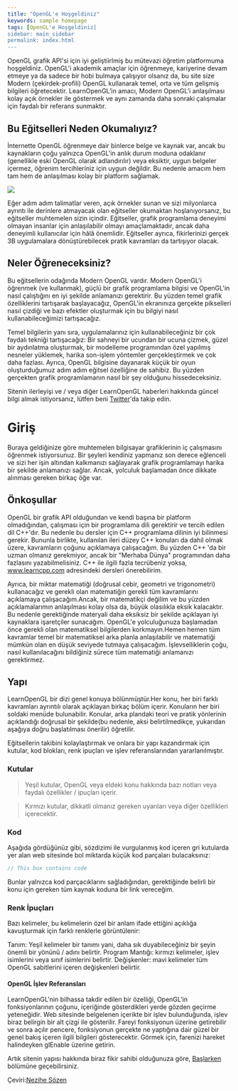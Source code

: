 ```yaml
---
title: "OpenGL'e Hoşgeldiniz"
keywords: sample homepage
tags: [OpenGL'e Hoşgeldiniz]
sidebar: main_sidebar
permalink: index.html
---
```

OpenGL grafik API'si için iyi geliştiirlmiş bu mütevazi öğretim platformuma hoşgeldiniz. OpenGL'i akademik amaçlar için öğrenmeye, kariyerine devam etmeye ya da sadece bir hobi bulmaya çalışıyor olsanız da, bu site size Modern (çekirdek-profili) OpenGL kullanarak temel, orta ve tüm gelişmiş bilgileri öğretecektir. LearnOpenGL’in amacı, Modern OpenGL’i anlaşılması kolay  açık örnekler ile göstermek ve aynı zamanda daha sonraki çalışmalar için faydalı bir referans sunmaktır.

## Bu Eğitselleri Neden Okumalıyız?

İnternette OpenGL öğrenmeye dair binlerce belge ve kaynak var, ancak bu kaynakların çoğu yalnızca OpenGL'in anlık durum moduna odaklanır (genellikle eski OpenGL olarak adlandırılır) veya eksiktir, uygun belgeler içermez, öğrenim tercihleriniz için uygun değildir. Bu nedenle amacım hem tam hem de anlaşılması kolay bir platform sağlamak.

<img src="https://learnopengl.com/img/index_image2.png">

Eğer adım adım talimatlar veren, açık örnekler sunan ve sizi milyonlarca ayrıntı ile derinlere atmayacak olan eğitseller okumaktan hoşlanıyorsanız, bu eğitseller muhtemelen sizin içindir. Eğitseller, grafik programlama deneyimi olmayan insanlar için anlaşılabilir olmayı amaçlamaktadır, ancak daha deneyimli kullanıcılar için hâlâ önemlidir. Eğitseller ayrıca, fikirlerinizi gerçek 3B uygulamalara dönüştürebilecek pratik kavramları da tartışıyor olacak.


## Neler Öğreneceksiniz?

Bu eğitsellerin odağında Modern OpenGL vardır. Modern OpenGL'i öğrenmek (ve kullanmak), güçlü bir grafik programlama bilgisi ve OpenGL'in nasıl çalıştığını en iyi şekilde anlamanızı gerektirir. Bu yüzden temel grafik özelliklerini tartışarak başlayacağız, OpenGL'in ekranınıza gerçekte pikselleri nasıl çizdiği ve bazı efektler oluşturmak için bu bilgiyi nasıl kullanabileceğimizi tartışacağız.

Temel bilgilerin yanı sıra, uygulamalarınız için kullanabileceğiniz bir çok faydalı tekniği tartışacağız: Bir sahneyi bir ucundan bir ucuna çizmek, güzel bir aydınlatma oluşturmak, bir modelleme programından özel yapılmış nesneler yüklemek, harika son-işlem yöntemler gerçekleştirmek ve çok daha fazlası. Ayrıca, OpenGL bilgisine dayanarak küçük bir oyun oluşturduğumuz adım adım eğitsel özelliğine de sahibiz. Bu yüzden gerçekten grafik programlamanın nasıl bir şey olduğunu hissedeceksiniz.

Sitenin ilerleyişi ve / veya diğer LearnOpenGL haberleri hakkında güncel bilgi almak istiyorsanız, lütfen beni [Twitter](https://twitter.com/JoeyDeVriez)'da takip edin.


# Giriş

Buraya geldiğinize göre muhtemelen bilgisayar grafiklerinin iç çalışmasını öğrenmek istiyorsunuz. Bir şeyleri kendiniz yapmanız son derece eğlenceli ve sizi her işin altından kalkmanızı sağlayarak grafik programlamayı harika bir şekilde anlamanızı sağlar. Ancak, yolculuk başlamadan önce dikkate alınması gereken birkaç öğe var.

## Önkoşullar

OpenGL bir grafik API olduğundan ve kendi başına bir platform olmadığından, çalışması için bir programlama dili gerektirir ve tercih edilen dil C++'dır. Bu nedenle bu dersler için C++ programlama dilinin iyi bilinmesi gerekir. Bununla birlikte, kullanılan ileri düzey C++ konuları da dahil olmak üzere, kavramların çoğunu açıklamaya çalışacağım. Bu yüzden C++ 'da bir uzman olmanız gerekmiyor, ancak bir "Merhaba Dünya" programından daha fazlasını yazabilmelisiniz. C++ ile ilgili fazla tecrübeniz yoksa,  www.learncpp.com adresindeki dersleri önerebilirim.

Ayrıca, bir miktar matematiği (doğrusal cebir, geometri ve trigonometri) kullanacağız ve gerekli olan matematiğin gerekli tüm kavramlarını açıklamaya çalışacağım.Ancak, bir matematikçi değilim ve bu yüzden açıklamalarımın anlaşılması kolay olsa da, büyük olasılıkla eksik kalacaktır. Bu nedenle gerektiğinde materyali daha eksiksiz bir şekilde açıklayan iyi kaynaklara işaretçiler sunacağım. OpenGL'e yolculuğunuza başlamadan önce gerekli olan matematiksel bilgilerden korkmayın.Hemen hemen tüm kavramlar temel bir matematiksel arka planla anlaşılabilir ve matematiği mümkün olan en düşük seviyede tutmaya çalışacağım. İşlevselliklerin çoğu, nasıl kullanılacağını bildiğiniz sürece tüm matematiği anlamanızı gerektirmez.

## Yapı

LearnOpenGL bir dizi genel konuya bölünmüştür.Her konu, her biri farklı kavramları ayrıntılı olarak açıklayan birkaç bölüm içerir. Konuların her biri soldaki menüde bulunabilir. Konular, arka plandaki teori ve pratik yönlerinin açıklandığı doğrusal bir şekilde(bu nedenle, aksi belirtilmedikçe, yukarıdan aşağıya doğru başlatılması önerilir) öğretilir.

Eğitsellerin takibini kolaylaştırmak ve onlara bir yapı kazandırmak için  kutular, kod blokları, renk ipuçları ve işlev referanslarından yararlanılmıştır.


### Kutular
>Yeşil kutular, OpenGL veya eldeki konu hakkında bazı notları veya faydalı özellikler / ipuçları içerir.

>Kırmızı kutular, dikkatli olmanız gereken uyarıları veya diğer özellikleri içerecektir.

### Kod

Aşağıda gördüğünüz gibi, sözdizimi ile vurgulanmış kod içeren gri kutularda yer alan web sitesinde bol miktarda küçük kod parçaları bulacaksınız:

```cpp
// This box contains code    
```
Bunlar yalnızca kod parçacıklarını sağladığından, gerektiğinde belirli bir konu için gereken tüm kaynak koduna bir link vereceğim.

### Renk İpuçları

Bazı kelimeler, bu kelimelerin özel bir anlam ifade ettiğini açıklığa kavuşturmak için farklı renklerle görüntülenir:

Tanım:  Yeşil kelimeler bir tanımı yani, daha sık duyabileceğiniz bir şeyin önemli bir yönünü / adını belirtir.
Program Mantığı: kırmızı kelimeler, işlev isimlerini veya sınıf isimlerini belirtir.
Değişkenler: mavi kelimeler tüm OpenGL sabitlerini içeren değişkenleri belirtir.

#### OpenGL İşlev Referansları

LearnOpenGL'nin bilhassa takdir edilen bir özelliği, OpenGL'in fonksiyonlarının çoğunu, içeriğinde gösterdikleri yerde gözden geçirme yeteneğidir. Web sitesinde belgelenen içerikte bir işlev bulunduğunda, işlev biraz belirgin bir alt çizgi ile gösterilir. Fareyi fonksiyonun üzerine getirebilir ve sonra açılır pencere, fonksiyonun gerçekte ne yaptığına dair güzel bir genel bakış içeren ilgili bilgileri gösterecektir. Görmek için, farenizi hareket halindeyken  glEnable üzerine getirin.

Artık sitenin yapısı hakkında biraz fikir sahibi olduğunuza göre, [Başlarken](https://cg-translators.github.io/learnopengl-tr/getting_started/opengl.html) bölümüne geçebilirsiniz.

Çeviri:[Nezihe Sözen](https://github.com/NeziheSozen)


